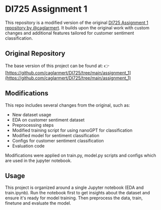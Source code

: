 # DI725 Assignment 1

This repository is a modified version of the original [DI725 Assignment 1 repository by @caglarmert](https://github.com/caglarmert/DI725/tree/main/assignment_1). It builds upon the original work with custom changes and additional features tailored for customer sentiment classification.

## Original Repository

The base version of this project can be found at:
👉 [https://github.com/caglarmert/DI725/tree/main/assignment_1](https://github.com/caglarmert/DI725/tree/main/assignment_1)

## Modifications

This repo includes several changes from the original, such as:

  - New dataset usage
  - EDA on customer sentiment dataset
  - Preprocessing steps
  - Modified training script for using nanoGPT for classification
  - Modified model for sentiment classification
  - Configs for customer sentiment classification
  - Evaluation code

Modifications were applied on train.py, model.py scripts and configs which are used in the jupyter notebook.

## Usage

This project is organized around a single Jupyter notebook (EDA and train.ipynb). Run the notebook first to get insights about the dataset and ensure it's ready for model training.
Then preprocess the data, train, finetune and evaluate the model.




